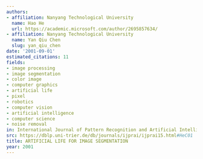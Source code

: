```yaml
---
authors:
- affiliation: Nanyang Technological University
  name: Hao He
  url: https://academic.microsoft.com/author/2695857634/
- affiliation: Nanyang Technological University
  name: Yan Qiu Chen
  slug: yan_qiu_chen
date: '2001-09-01'
estimated_citations: 11
fields:
- image processing
- image segmentation
- color image
- computer graphics
- artificial life
- pixel
- robotics
- computer vision
- artificial intelligence
- computer science
- noise removal
in: International Journal of Pattern Recognition and Artificial Intelligence
src: https://dblp.uni-trier.de/db/journals/ijprai/ijprai15.html#HeC01
title: ARTIFICIAL LIFE FOR IMAGE SEGMENTATION
year: 2001
---
```

